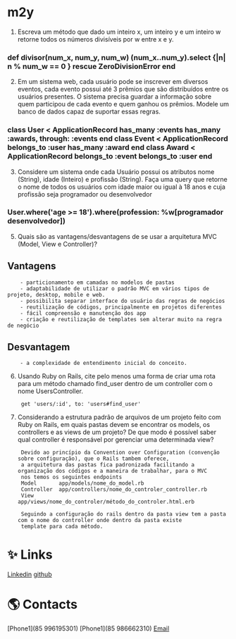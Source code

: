 # m2y


1) Escreva um método que dado um inteiro x, um inteiro y e um inteiro w retorne todos os
   números divisíveis por w entre x e y.

<p align="center">
  <h3>def divisor(num_x, num_y, num_w) 
				(num_x..num_y).select {|n| n % num_w == 0 }  rescue ZeroDivisionError
	  	end
  </h3>
</p>


2) Em um sistema web, cada usuário pode se inscrever em diversos eventos, cada evento
	 possui até 3 prêmios que são distribuídos entre os usuários presentes. O sistema precisa
	 guardar a informação sobre quem participou de cada evento e quem ganhou os prêmios.
	 Modele um banco de dados capaz de suportar essas regras.

<p align="center">
  <h3>class User < ApplicationRecord
				has_many :events
				has_many :awards, through: :events
			end
			class Event < ApplicationRecord
				belongs_to :user
				has_many :award
			end
			class Award < ApplicationRecord
				belongs_to :event
				belongs_to :user
			end 
	</h3>
</p>


3) Considere um sistema onde cada Usuário possui os atributos nome (String), idade
	 (Inteiro) e profissão (String). Faça uma query que retorne o nome de todos os usuários com
	 idade maior ou igual à 18 anos e cuja profissão seja programador ou desenvolvedor

<p align="center">
  <h3>
			User.where('age >= 18').where(profession: %w[programador desenvolvedor])
	</h3>


5) Quais são as vantagens/desvantagens de se usar a arquitetura MVC (Model, View e
	 Controller)?

## Vantagens
		- particionamento em camadas no modelos de pastas
		- adaptabilidade de utilizar o padrão MVC em vários tipos de projeto, desktop, mobile e web.
		- possibilita separar interface do usuário das regras de negócios
		- reutilização de códigos, principalmente em projetos diferentes
		- fácil compreensão e manutenção dos app
		- criação e reutilização de templates sem alterar muito na regra de negócio

## Desvantagem
		- a complexidade de entendimento inicial do conceito.


6) Usando Ruby on Rails, cite pelo menos uma forma de criar uma rota para um método
	 chamado find_user dentro de um controller com o nome UsersController.

		get 'users/:id', to: 'users#find_user'


7) Considerando a estrutura padrão de arquivos de um projeto feito com Ruby on Rails, em
	 quais pastas devem se encontrar os models, os controllers e as views de um projeto? De
	 que modo é possível saber qual controller é responsável por gerenciar uma determinada
	 view?

		Devido ao princípio da Convention over Configuration (convenção sobre configuração), que o Rails tambem oferece,
		a arquitetura das pastas fica padronizada facilitando a organização dos códigos e a maneira de trabalhar, para o MVC 
		nos temos os seguintes endpoints
		Model       app/models/nome_do_model.rb
		Controller  app/controllers/nome_do_controler_controller.rb 
		View        app/views/nome_do_controler/método_do_controler.html.erb

		Seguindo a configuração do rails dentro da pasta view tem a pasta com o nome do controller onde dentro da pasta existe
		template para cada método.


# ✨ Links
[Linkedin](https://www.linkedin.com/in/andretorresdeveloper/)
[github](https://github.com/andre-dan)

# 🌎 Contacts
[Phone1](85 996195301)
[Phone1](85 986662310)
[Email](andrerndc@gmail.com)
